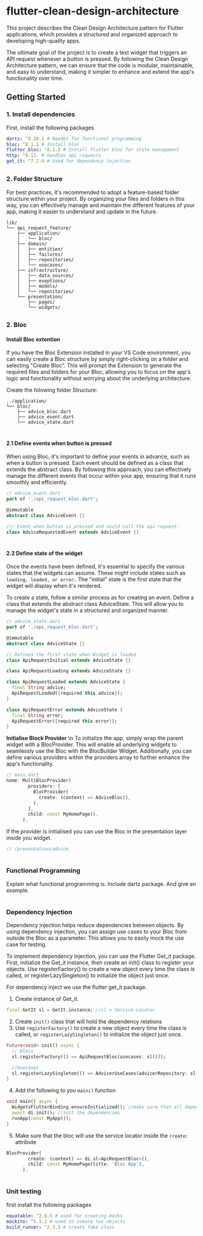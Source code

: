 # flutter-clean-design-architecture

This project describes the Clean Design Architecture pattern for Flutter applications, which provides a structured and organized approach to developing high-quality apps.

The ultimate goal of the project is to create a text widget that triggers an API request whenever a button is pressed. By following the Clean Design Architecture pattern, we can ensure that the code is modular, maintainable, and easy to understand, making it simpler to enhance and extend the app's functionality over time.

## Getting Started

### 1. Install dependencies
First, install the following packages
```yaml
dartz: ^0.10.1 # Needet for functional programming
bloc: ^8.1.1 # Install bloc
flutter_bloc: ^8.1.2 # Install flutter bloc for state management
http: ^0.13. # Handles api requests
get_it: ^7.2.0 # Used for dependency injection
```
##
### 2. Folder Structure
For best practices, it's recommended to adopt a feature-based folder structure within your project. By organizing your files and folders in this way, you can effectively manage and maintain the different features of your app, making it easier to understand and update in the future.

```shell
lib/
└── api_request_feature/
    ├── application/
    │   └── bloc/
    ├── domain/ 
    │   ├── entities/
    │   ├── failures/
    │   ├── repositories/
    │   └── usecases/
    ├── infrastructure/
    │   ├── data_sources/
    │   ├── exeptions/
    │   ├── models/
    │   └── repositories/
    └── presentation/
        ├── pages/
        └── widgets/
```
##
### 2. Bloc
#### Install Bloc extention
If you have the Bloc Extension installed in your VS Code environment, you can easily create a Bloc structure by simply right-clicking on a folder and selecting "Create Bloc". This will prompt the Extension to generate the required files and folders for your Bloc, allowing you to focus on the app's logic and functionality without worrying about the underlying architecture.

Create the folowing folder Structure:

```shell
../application/
└── bloc/
    ├── advice_bloc.dart
    ├── advice_event.dart
    └── advice_state.dart
```
#
#### 2.1 Define events when button is pressed
When using Bloc, it's important to define your events in advance, such as when a button is pressed. Each event should be defined as a class that extends the abstract class.
By following this approach, you can effectively manage the different events that occur within your app, ensuring that it runs smoothly and efficiently.

```dart
// advice_event.dart
part of './api_request_bloc.dart';

@immutable
abstract class AdviceEvent {}

/// Event when button is pressed and sould call the api request.
class AdviceRequestedEvent extends AdviceEvent {}
```
#
#### 2.2 Define state of the widget
Once the events have been defined, it's essential to specify the various states that the widgets can assume. These might include states such as ``loading, loaded, or error.`` The "initial" state is the first state that the widget will display when it's rendered.

To create a state, follow a similar process as for creating an event. Define a class that extends the abstract class AdviceState. This will allow you to manage the widget's state in a structured and organized manner.

```dart
// advice_state.dart
part of './api_request_bloc.dart';

@immutable
abstract class AdviceState {}

// Defines the first state when Widget is loaded
class ApiRequestInitial extends AdviceState {}

class ApiRequestLoading extends AdviceState {}

class ApiRequestLoaded extends AdviceState {
  final String advice;
  ApiRequestLoaded({required this.advice});
}

class ApiRequestError extends AdviceState {
  final String error;
  ApiRequestError({required this.error});
}
```

**Initialise Block Provider** \n
To initialize the app, simply wrap the parent widget with a BlocProvider. This will enable all underlying widgets to seamlessly use the Bloc with the BlocBuilder Widget. Additionally, you can define various providers within the providers array to further enhance the app's functionality.
```dart
// main.dart
home: MultiBlocProvider(
        providers: [
          BlocProvider(
            create: (context) => AdviceBloc(),
          ),
        ],
        child: const MyHomePage(),
      ),
```

If the provider is initialised you can use the Bloc in the presentation layer inside you widget.
```dart
// /presentation/advice
```
#
### Functional Programming

Explain what functional programming is. Include dartz package. And give an example.

#
### Dependency Injection
Dependency injection helps reduce dependencies between objects. By using dependency injection, you can assign use cases to your Bloc from outside the Bloc as a parameter. This allows you to easily mock the use case for testing.

To implement dependency injection, you can use the Flutter Get_it package. First, initialize the Get_it instance, then create an init() class to register your objects. Use registerFactory() to create a new object every time the class is called, or registerLazySingleton() to initialize the object just once.

For dependency inject we use the flutter get_it package.
1. Create instance of Get_it.
```dart
final GetIt sl = GetIt.instance; //sl = Service-Locator
```
2. Create ``init()`` class that will hold the dependency relations
3. Use ``registerFactory()`` to create a new object every time the class is called, or ``registerLazySingleton()`` to initialize the object just once.
```dart
Future<void> init() async {
  // Blocs
  sl.registerFactory(() => ApiRequestBloc(usecases: sl()));

  //Usecases
  sl.registerLazySingleton(() => AdvicerUseCases(advicerRepository: sl()));
}
```

4. Add the following to you ``main()`` function
```dart
void main() async {
  WidgetsFlutterBinding.ensureInitialized(); //make sure that all dependencies are initialised before app 
  await di.init(); //init the dependencies
  runApp(const MyApp());
}
```

5. Make sure that the bloc will use the service locator inside the ``create:`` attribute
```dart
BlocProvider(
        create: (context) => di.sl<ApiRequestBloc>(),
        child: const MyHomePage(title: 'Bloc App'),
      ),
```
#
### Unit testing
first install the following packages
```yaml
equatable: ^2.0.5 # used for creating mocks
mockito: ^5.3.2 # used to comare two objects
build_runner: ^2.3.3 # create fake class
```